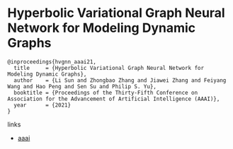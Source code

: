# Hyperbolic Variational Graph Neural Network for Modeling Dynamic Graphs

```
@inproceedings{hvgnn_aaai21,
  title     = {Hyperbolic Variational Graph Neural Network for Modeling Dynamic Graphs},
  author    = {Li Sun and Zhongbao Zhang and Jiawei Zhang and Feiyang Wang and Hao Peng and Sen Su and Philip S. Yu},
  booktitle = {Proceedings of the Thirty-Fifth Conference on Association for the Advancement of Artificial Intelligence (AAAI)},
  year      = {2021}
}
```

links
- [aaai](https://www.aaai.org/AAAI21Papers/AAAI-2858.SunL.pdf)
